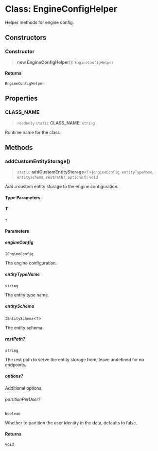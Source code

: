 # Class: EngineConfigHelper

Helper methods for engine config.

## Constructors

### Constructor

> **new EngineConfigHelper**(): `EngineConfigHelper`

#### Returns

`EngineConfigHelper`

## Properties

### CLASS\_NAME

> `readonly` `static` **CLASS\_NAME**: `string`

Runtime name for the class.

## Methods

### addCustomEntityStorage()

> `static` **addCustomEntityStorage**\<`T`\>(`engineConfig`, `entityTypeName`, `entitySchema`, `restPath?`, `options?`): `void`

Add a custom entity storage to the engine configuration.

#### Type Parameters

##### T

`T`

#### Parameters

##### engineConfig

`IEngineConfig`

The engine configuration.

##### entityTypeName

`string`

The entity type name.

##### entitySchema

`IEntitySchema`\<`T`\>

The entity schema.

##### restPath?

`string`

The rest path to serve the entity storage from, leave undefined for no endpoints.

##### options?

Additional options.

###### partitionPerUser?

`boolean`

Whether to partition the user identity in the data, defaults to false.

#### Returns

`void`
